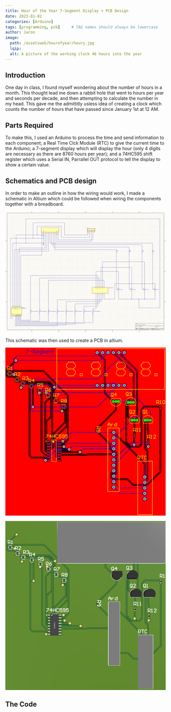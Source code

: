 ```yaml
---
title: Hour of the Year 7-Segment Display + PCB Design
date: 2023-01-02 
categories: [Arduino]
tags: [programming, pcb]     # TAG names should always be lowercase
author: Jaron
image:
  path: /assetsweb/hourofyear/houry.jpg
  lqip: 
  alt: A picture of the working clock 46 hours into the year
---
```


## Introduction
One day in class, I found myself wondering about the number of hours in a month. This thought lead me down a rabbit hole that went to hours per year and seconds per decade, and then attempting to calculate the number in  my head. This gave me the admittitly usless idea of creating a clock which counts the number of hours that have passed since January 1st at 12 AM.

## Parts Required
To make this, I used an Arduino to process the time and send information to each component; a Real Time Clck Module (RTC) to give the current time to the Arduino; a 7-segment display which will display the hour (only 4 digits are necessary as there are 8760 hours per year); and a 74HC595 shift register which uses a Serial IN, Parrallel OUT protocol to tell the display to show a certain value.

## Schematics and PCB design
In order to make an outline in how the wiring would work, I made a schematic in Altium which could be followed when wiring the components together with a breadboard.

![](/assetsweb/hourofyear/schem.png)

This schematic was then used to create a PCB in altium.

![](/assetsweb/hourofyear/PCB2d.png)

![](/assetsweb/hourofyear/PCB.png)

## The Code